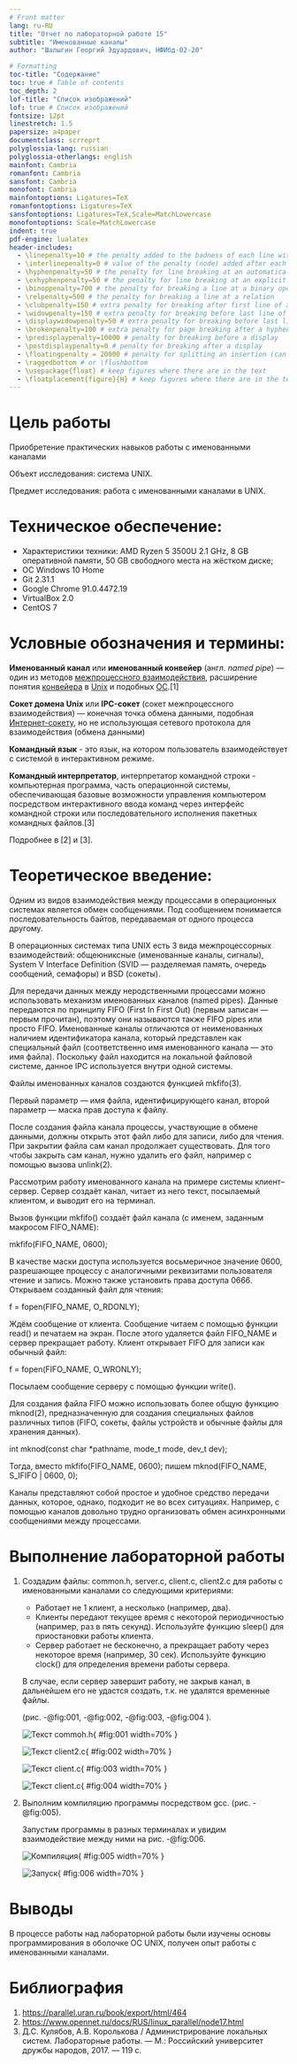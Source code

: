 ```yaml
---
# Front matter
lang: ru-RU
title: "Отчет по лабораторной работе 15"
subtitle: "Именованные каналы"
author: "Шалыгин Георгий Эдуардович, НФИбд-02-20"

# Formatting
toc-title: "Содержание"
toc: true # Table of contents
toc_depth: 2
lof-title: "Список изображений"
lof: true # Список изображений
fontsize: 12pt
linestretch: 1.5
papersize: a4paper
documentclass: scrreprt
polyglossia-lang: russian
polyglossia-otherlangs: english
mainfont: Cambria
romanfont: Cambria
sansfont: Cambria
monofont: Cambria
mainfontoptions: Ligatures=TeX
romanfontoptions: Ligatures=TeX
sansfontoptions: Ligatures=TeX,Scale=MatchLowercase
monofontoptions: Scale=MatchLowercase
indent: true
pdf-engine: lualatex
header-includes:
  - \linepenalty=10 # the penalty added to the badness of each line within a paragraph (no associated penalty node) Increasing the value makes tex try to have fewer lines in the paragraph.
  - \interlinepenalty=0 # value of the penalty (node) added after each line of a paragraph.
  - \hyphenpenalty=50 # the penalty for line breaking at an automatically inserted hyphen
  - \exhyphenpenalty=50 # the penalty for line breaking at an explicit hyphen
  - \binoppenalty=700 # the penalty for breaking a line at a binary operator
  - \relpenalty=500 # the penalty for breaking a line at a relation
  - \clubpenalty=150 # extra penalty for breaking after first line of a paragraph
  - \widowpenalty=150 # extra penalty for breaking before last line of a paragraph
  - \displaywidowpenalty=50 # extra penalty for breaking before last line before a display math
  - \brokenpenalty=100 # extra penalty for page breaking after a hyphenated line
  - \predisplaypenalty=10000 # penalty for breaking before a display
  - \postdisplaypenalty=0 # penalty for breaking after a display
  - \floatingpenalty = 20000 # penalty for splitting an insertion (can only be split footnote in standard LaTeX)
  - \raggedbottom # or \flushbottom
  - \usepackage{float} # keep figures where there are in the text
  - \floatplacement{figure}{H} # keep figures where there are in the text
---
```


# Цель работы

Приобретение практических навыков работы с именованными каналами

Объект исследования: система UNIX.

Предмет исследования:  работа с именованными каналами в UNIX.

# Техническое обеспечение:

- Характеристики техники: AMD Ryzen 5 3500U 2.1 GHz, 8 GB оперативной памяти, 50 GB свободного места на жёстком диске;
- ОС Windows 10 Home
- Git  2.31.1
- Google Chrome 91.0.4472.19
- VirtualBox 2.0
- CentOS 7

# Условные обозначения и термины:

**Именованный канал** или **именованный конвейер** (англ. *named pipe*) — один из методов [межпроцессного взаимодействия](https://ru.wikipedia.org/wiki/Межпроцессное_взаимодействие), расширение понятия [конвейера](https://ru.wikipedia.org/wiki/Конвейер_(UNIX)) в [Unix](https://ru.wikipedia.org/wiki/Unix) и подобных [ОС](https://ru.wikipedia.org/wiki/Операционная_система).[1]

**Сокет домена Unix** или **IPC-сокет** (сокет межпроцессного взаимодействия) — конечная точка обмена данными, подобная [Интернет-сокету](https://ru.wikipedia.org/wiki/Сокет_(программный_интерфейс)), но не использующая сетевого протокола для взаимодействия (обмена данными)

**Командный язык** - это язык, на котором пользователь взаимодействует с системой в интерактивном режиме.

**Командный интерпретатор**, интерпретатор командной строки - компьютерная программа, часть операционной системы, обеспечивающая базовые возможности управления компьютером посредством интерактивного ввода команд через интерфейс командной строки или последовательного исполнения пакетных командных файлов.[3]

Подробнее в [2] и [3].

# Теоретическое введение:

Одним из видов взаимодействия между процессами в операционных системах является обмен сообщениями. Под сообщением понимается последовательность байтов, передаваемая от одного процесса другому.

В операционных системах типа UNIX есть 3 вида межпроцессорных взаимодействий: общеюниксные (именованные каналы, сигналы), System V Interface Definition (SVID — разделяемая память, очередь сообщений, семафоры) и BSD (сокеты).

Для передачи данных между неродственными процессами можно использовать механизм именованных каналов (named pipes). Данные передаются по принципу FIFO (First In First Out) (первым записан — первым прочитан), поэтому они называются также FIFO pipes или просто FIFO. Именованные каналы отличаются от неименованных наличием идентификатора канала, который представлен как специальный файл (соответственно имя именованного канала — это имя файла). Поскольку файл находится на локальной файловой системе, данное IPC используется внутри одной системы.

Файлы именованных каналов создаются функцией mkfifo(3).

Первый параметр — имя файла, идентифицирующего канал, второй параметр — маска прав доступа к файлу. 

После создания файла канала процессы, участвующие в обмене данными, должны открыть этот файл либо для записи, либо для чтения. При закрытии файла сам канал продолжает существовать. Для того чтобы закрыть сам канал, нужно удалить его файл, например с помощью вызова unlink(2). 

Рассмотрим работу именованного канала на примере системы клиент–сервер. Сервер создаёт канал, читает из него текст, посылаемый клиентом, и выводит его на терминал. 

Вызов функции mkfifo() создаёт файл канала (с именем, заданным макросом FIFO_NAME): 

mkfifo(FIFO_NAME, 0600); 

В качестве маски доступа используется восьмеричное значение 0600, разрешающее процессу с аналогичными реквизитами пользователя чтение и запись. Можно также установить права доступа 0666. Открываем созданный файл для чтения: 

f = fopen(FIFO_NAME, O_RDONLY); 

Ждём сообщение от клиента. Сообщение читаем с помощью функции read() и печатаем на экран. После этого удаляется файл FIFO_NAME и сервер прекращает работу. Клиент открывает FIFO для записи как обычный файл: 

f = fopen(FIFO_NAME, O_WRONLY);

Посылаем сообщение серверу с помощью функции write(). 

Для создания файла FIFO можно использовать более общую функцию mknod(2), предназначенную для создания специальных файлов различных типов (FIFO, сокеты, файлы устройств и обычные файлы для хранения данных). 

int mknod(const char *pathname, mode_t mode, dev_t dev);

Тогда, вместо mkfifo(FIFO_NAME, 0600); пишем mknod(FIFO_NAME, S_IFIFO | 0600, 0); 

Каналы представляют собой простое и удобное средство передачи данных, которое, однако, подходит не во всех ситуациях. Например, с помощью каналов довольно трудно организовать обмен асинхронными сообщениями между процессами.


# Выполнение лабораторной работы

1. Создадим файлы: common.h, server.c, client.c, client2.c для работы с именованными каналами со следующими критериями:

   - Работает не 1 клиент, а несколько (например, два). 
   - Клиенты передают текущее время с некоторой периодичностью (например, раз в пять секунд). Используйте функцию sleep() для приостановки работы клиента. 
   - Сервер работает не бесконечно, а прекращает работу через некоторое время (например, 30 сек). Используйте функцию clock() для определения времени работы сервера.

   В случае, если сервер завершит работу, не закрыв канал, в дальнейшем его не удастся создать, т.к. не удалятся временные файлы.

    (рис. -@fig:001,   -@fig:002, -@fig:003, -@fig:004  ).

   ![Текст commoh.h](screens\0.jpg){ #fig:001 width=70% }

   ![Текст client2.c](screens\1.jpg){ #fig:002 width=70% } 

   ![Текст client.c](screens\2.png){ #fig:003 width=70% }

   ![Текст client.c](screens\3.png){ #fig:004 width=70% }

2. Выполним компиляцию программы посредством gcc. (рис. -@fig:005).

   Запустим программы в разных терминалах и увидим взаимодействие между ними на рис. -@fig:006.

   ![Компиляция](screens\5.jpg){ #fig:005 width=70% }

   ![Запуск](screens\4.jpg){ #fig:006 width=70% }


# Выводы

В процессе работы над лабораторной работы были изучены основы программирования в оболочке ОС UNIX, получен опыт работы с именованными каналами.

# Библиография

1. https://parallel.uran.ru/book/export/html/464
2. https://www.opennet.ru/docs/RUS/linux_parallel/node17.html
3. Д.С. Кулябов, А.В. Королькова / Администрирование локальных систем. Лабораторные работы. — М.: Российский университет дружбы народов, 2017. — 119 с.